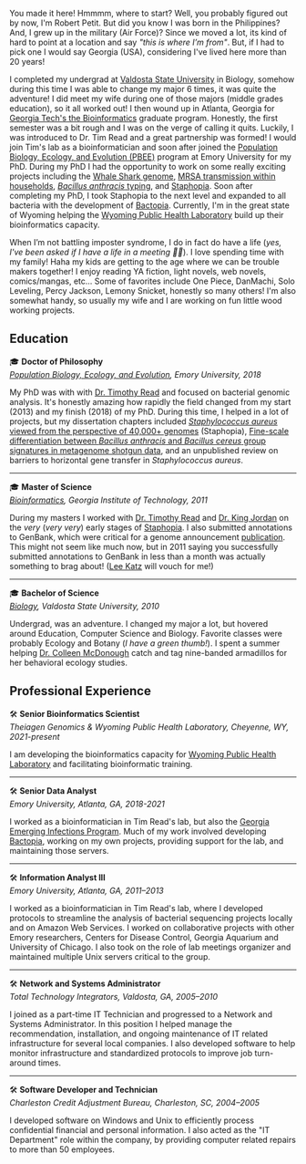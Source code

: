 You made it here! Hmmmm, where to start? Well, you probably figured out by now, I'm Robert Petit. But did you know I was born in the Philippines? And, I grew up in the military (Air Force)? Since we moved a lot, its kind of hard to point at a location and say *"this is where I’m from"*. But, if I had to pick one I would say Georgia (USA), considering I've lived here more than 20 years!

I completed my undergrad at [Valdosta State University](https://www.valdosta.edu/) in Biology, somehow during this time I was able to change my major 6 times, it was quite the adventure! I did meet my wife during one of those majors (middle grades education), so it all worked out! I then wound up in Atlanta, Georgia for [Georgia Tech's the Bioinformatics](https://bioinformatics.gatech.edu/) graduate program. Honestly, the first semester was a bit rough and I was on the verge of calling it quits. Luckily, I was introduced to Dr. Tim Read and a great partnership was formed! I would join Tim's lab as a bioinformatician and soon after joined the [Population Biology, Ecology, and Evolution (PBEE)](https://www.biomed.emory.edu/PROGRAM_SITES/PBEE/index.html) program at Emory University for my PhD. During my PhD I had the opportunity to work on some really exciting projects including the [Whale Shark genome](/publication/2017-whale-shark-draft-genome/), [MRSA transmission within households](/publication/2015-usa300-chicago/), [*Bacillus anthracis* typing](/publication/2018-bacillus-anthracis/), and [Staphopia](/publication/2018-staphopia/). Soon after completing my PhD, I took Staphopia to the next level and expanded to all bacteria with the development of [Bactopia](https://bactopia.github.io/). Currently, I'm in the great state of Wyoming helping the [Wyoming Public Health Laboratory](https://health.wyo.gov/publichealth/lab/) build up their bioinformatics capacity.

When I’m not battling imposter syndrome, I do in fact do have a life (*yes, I've been asked if I have a life in a meeting 🤷‍♂️*). I love spending time with my family! Haha my kids are getting to the age where we can be trouble makers together! I enjoy reading YA fiction, light novels, web novels, comics/mangas, etc... Some of favorites include One Piece, DanMachi, Solo Leveling, Percy Jackson, Lemony Snicket, honestly so many others! I'm also somewhat handy, so usually my wife and I are working on fun little wood working projects.


## Education
🎓 **Doctor of Philosophy**  
*[Population Biology, Ecology, and Evolution](http://www.biomed.emory.edu/PROGRAM_SITES/PBEE/index.html), Emory University, 2018*  

My PhD was with with [Dr. Timothy Read](https://med.emory.edu/directory/profile/?u=TREAD) and focused on bacterial genomic analysis. It's honestly amazing how rapidly the field changed from my start (2013) and my finish (2018) of my PhD. During this time, I helped in a lot of projects, but my dissertation chapters included [*Staphylococcus aureus* viewed from the perspective of 40,000+ genomes](/publication/2018-staphopia/) (Staphopia), [Fine-scale differentiation between *Bacillus anthracis* and *Bacillus cereus* group signatures in metagenome shotgun data](/publication/2018-bacillus-anthracis/), and an unpublished review on barriers to horizontal gene transfer in *Staphylococcus aureus*.

---

🎓 **Master of Science**  
*[Bioinformatics](https://bioinformatics.gatech.edu/), Georgia Institute of Technology, 2011*  

During my masters I worked with [Dr. Timothy Read](https://med.emory.edu/directory/profile/?u=TREAD) and [Dr. King Jordan](https://biosciences.gatech.edu/people/king-jordan) on the *very* (*very very*) early stages of [Staphopia](https://staphopia.emory.edu). I also submitted annotations to GenBank, which were critical for a genome announcement [publication](/publication/2011-hhaemolyticus/). This might not seem like much now, but in 2011 saying you successfully submitted annotations to GenBank in less than a month was actually something to brag about! ([Lee Katz](https://twitter.com/lskatz) will vouch for me!)

---

🎓 **Bachelor of Science**  
*[Biology](https://www.valdosta.edu/biology/), Valdosta State University, 2010*  

Undergrad, was an adventure. I changed my major a lot, but hovered around Education, Computer Science and Biology. Favorite classes were probably Ecology and Botany (*I have a green thumb!*). I spent a summer helping [Dr. Colleen McDonough](https://www.valdosta.edu/biology/faculty-staff/colleen-mcdonough.php) catch and tag nine-banded armadillos for her behavioral ecology studies. 

## Professional Experience

🛠️ **Senior Bioinformatics Scientist**  
*Theiagen Genomics & Wyoming Public Health Laboratory, Cheyenne, WY, 2021-present*  

I am developing the bioinformatics capacity for [Wyoming Public Health Laboratory](https://health.wyo.gov/publichealth/lab/) and facilitating bioinformatic training.

---

🛠️ **Senior Data Analyst**  
*Emory University, Atlanta, GA, 2018-2021*  
  
I worked as a bioinformatician in Tim Read's lab, but also the [Georgia Emerging Infections Program](https://dph.georgia.gov/EIP). Much of my work involved developing [Bactopia](https://bactopia.github.io/), working on my own projects, providing support for the lab, and maintaining those servers.

---

🛠️ **Information Analyst III**  
*Emory University, Atlanta, GA, 2011–2013*  

I worked as a bioinformatician in Tim Read's lab, where I developed protocols to streamline the analysis of bacterial sequencing projects locally and on Amazon Web Services. I worked on collaborative projects with other Emory researchers, Centers for Disease Control, Georgia Aquarium and University of Chicago. I also took on the role of lab meetings organizer and maintained multiple Unix servers critical to the group. 

--- 

🛠️ **Network and Systems Administrator**  
*Total Technology Integrators, Valdosta, GA, 2005–2010*  

I joined as a part-time IT Technician and progressed to a Network and Systems Administrator. In this position I helped manage the recommendation, installation, and ongoing maintenance of IT related infrastructure for several local companies. I also developed software to help monitor infrastructure and standardized protocols to improve job turn-around times.  

---

🛠️ **Software Developer and Technician**  
*Charleston Credit Adjustment Bureau, Charleston, SC, 2004–2005*  

I developed software on Windows and Unix to efficiently process confidential financial and personal information. I also acted as the "IT Department" role within the company, by providing computer related repairs to more than 50 employees.  
